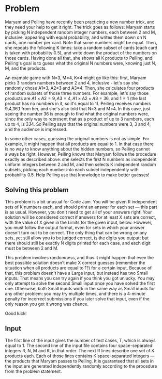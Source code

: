 # Problem

Maryam and Peiling have recently been practicing a new number trick, and they need your help to get it right. The trick goes as follows: Maryam starts by picking N independent random integer numbers, each between 2 and M, inclusive, appearing with equal probability, and writes them down on N cards, one number per card. Note that some numbers might be equal. Then, she repeats the following K times: take a random subset of cards (each card is taken with probability 0.5), and write down the product of the numbers on those cards. Having done all that, she shows all K products to Peiling, and Peiling's goal is to guess what the original N numbers were, knowing just N, M, and the products.

An example game with N=3, M=4, K=4 might go like this: first, Maryam picks 3 random numbers between 2 and 4, inclusive - let's say she randomly chose A1=3, A2=3 and A3=4. Then, she calculates four products of random subsets of those three numbers. For example, let's say those products are $A1 \times A2=9, A3=4, A1 \times A2 \times A3=36$, and $1=1$ (the last product has no numbers in it, so it's equal to 1). Peiling receives numbers 9,4,36,1 from her, and she's also told that N=3 and M=4. In this case, just seeing the number 36 is enough to find what the original numbers were, since the only way to represent that as a product of up to 3 numbers, each up to 4, is 3*3*4. So Peiling says that the original numbers were 3, 3 and 4, and the audience is impressed.

In some other cases, guessing the original numbers is not as simple. For example, it might happen that all products are equal to 1. In that case there is no way to know anything about the hidden numbers, so Peiling cannot always be right. However, Peiling knows that Maryam follows the procedure exactly as described above: she selects the first N numbers as independent uniform integers between 2 and M, and then selects K independent random subsets, picking each number into each subset independently with probability 0.5. Help Peiling use that knowledge to make better guesses!

## Solving this problem

This problem is a bit unusual for Code Jam. You will be given R independent sets of K numbers each, and should print an answer for each set — this part is as usual. However, you don't need to get all of your answers right! Your solution will be considered correct if answers for at least X sets are correct, with the value of X given in the Limits for the given input, below. However, you must follow the output format, even for sets in which your answer doesn't turn out to be correct. The only thing that can be wrong on any sets, yet still allow you to be judged correct, is the digits you output; but there should still be exactly N digits printed for each case, and each digit must be between 2 and M.

This problem involves randomness, and thus it might happen that even the best possible solution doesn't make X correct guesses (remember the situation when all products are equal to 1?) for a certain input. Because of that, this problem doesn't have a Large input, but instead has two Small inputs. That means you can try again if you think you got unlucky. You may only attempt to solve the second Small input once you have solved the first one. Otherwise, both Small inputs work in the same way as Small inputs for any other problem: you may try multiple times, and there is a 4-minute penalty for incorrect submissions if you later solve that input, even if the only reason you got it wrong was chance.

Good luck!

## Input

The first line of the input gives the number of test cases, T, which is always equal to 1. The second line of the input file contains four space-separated integers R, N, M and K, in that order. The next R lines describe one set of K products each. Each of those lines contains K space-separated integers — the products that Maryam passes to Peiling. It is guaranteed that all sets in the input are generated independently randomly according to the procedure from the problem statement.
